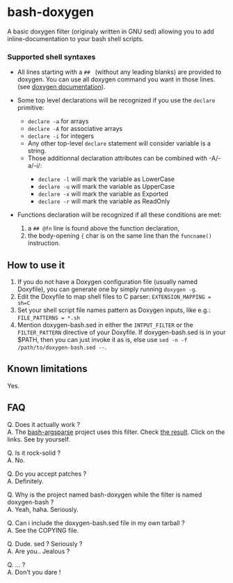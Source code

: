 bash-doxygen
============

A basic doxygen filter (originaly written in GNU sed) allowing you to
add inline-documentation to your bash shell scripts.

### Supported shell syntaxes

* All lines starting with a `## ` (without any leading blanks) are
  provided to doxygen. You can use all doxygen command you want in
  those lines. (see [doxygen
  documentation](http://www.stack.nl/~dimitri/doxygen/manual/commands.html)).

* Some top level declarations will be recognized if you use the
  `declare` primitive: 
  * `declare -a` for arrays
  * `declare -A` for associative arrays
  * `declare -i` for integers
  * Any other top-level `declare` statement will consider variable is a string.
  * Those additionnal declaration attributes can be combined with -A/-a/-i/<none>:
    * `declare -l` will mark the variable as LowerCase
    * `declare -u` will mark the variable as UpperCase
    * `declare -x` will mark the variable as Exported
    * `declare -r` will mark the variable as ReadOnly

* Functions declaration will be recognized if all these conditions are met:
  1. a `## @fn` line is found above the function declaration,
  2. the body-opening `{` char is on the same line than the
  `funcname()` instruction.

How to use it
-------------

1. If you do not have a Doxygen configuration file (usually named Doxyfile), you can generate one by simply running `doxygen -g`.
2. Edit the Doxyfile to map shell files to C parser: `EXTENSION_MAPPING = sh=C`
3. Set your shell script file names pattern as Doxygen inputs, like e.g.: `FILE_PATTERNS = *.sh`
4. Mention doxygen-bash.sed in either the `INTPUT_FILTER` or the
`FILTER_PATTERN` directive of your Doxyfile. If doxygen-bash.sed is in
your $PATH, then you can just invoke it as is, else use `sed -n -f
/path/to/doxygen-bash.sed --`.

Known limitations
-----------------

Yes.

FAQ
---

Q. Does it actually work ?  
A. The [bash-argsparse](https://github.com/Anvil/bash-argsparse)
project uses this filter. Check
[the result](http://argsparse.livna.org/doxygen/). Click on the
links. See by yourself.

Q. Is it rock-solid ?  
A. No.

Q. Do you accept patches ?  
A. Definitely.

Q. Why is the project named bash-doxygen while the filter is named
doxygen-bash ?  
A. Yeah, haha. Seriously.

Q. Can i include the doxygen-bash.sed file in my own tarball ?  
A. See the COPYING file.

Q. Dude. sed ? Seriously ?  
A. Are you.. Jealous ?

Q. ... ?  
A. Don't you dare !
